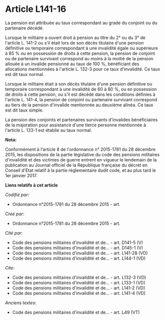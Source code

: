 # Article L141-16

La pension est attribuée au taux correspondant au grade du conjoint ou du partenaire décédé.

Lorsque le militaire a ouvert droit à pension au titre du 2° ou du 3° de l'article L. 141-2 ou s'il était lors de son décès
titulaire d'une pension définitive ou temporaire correspondant à une invalidité égale ou supérieure à 85 % ou en possession
de droits à cette pension, la pension de conjoint ou de partenaire survivant correspond au moins à la moitié de la pension
allouée à un invalide pensionné au taux de 100 %, bénéficiant des allocations mentionnées à l'article L. 132-3 pour ce taux
d'invalidité. Ce taux est dit taux normal.

Lorsque le militaire était à son décès titulaire d'une pension définitive ou temporaire correspondant à une invalidité de 60
à 80 %, ou en possession de droits à cette pension, ou s'il est décédé dans les conditions définies à l'article L. 141-4, la
pension de conjoint ou partenaire survivant correspond au tiers de la pension d'invalide mentionnée au deuxième alinéa. Ce
taux est dit taux simple.

La pension des conjoints et partenaires survivants d'invalides bénéficiaires de la majoration pour assistance d'une tierce
personne mentionnée à l'article L. 133-1 est établie au taux normal.

**Nota:**

Conformément à l'article 8 de l'ordonnance n° 2015-1781 du 28 décembre 2015, les dispositions de la partie législative du
code des pensions militaires d'invalidité et des victimes de guerre entrent en vigueur le lendemain de la publication au
Journal officiel de la République française du décret en Conseil d'Etat relatif à la partie réglementaire dudit code, et au
plus tard le 1er janvier 2017.

**Liens relatifs à cet article**

_Codifié par_:

  - Ordonnance n°2015-1781 du 28 décembre 2015 - art.

_Créé par_:

  - Ordonnance n°2015-1781 du 28 décembre 2015 - art.

_Cité par_:

  - Code des pensions militaires d'invalidité et de... - art. D141-5 (V)
  - Code des pensions militaires d'invalidité et de... - art. D145-1 (V)
  - Code des pensions militaires d'invalidité et de... - art. L141-28 (VD)
  - Code des pensions militaires d'invalidité et de... - art. L144-1 (VD)

_Cite_:

  - Code des pensions militaires d'invalidité et de... - art. L132-3 (VD)
  - Code des pensions militaires d'invalidité et de... - art. L133-1 (VD)
  - Code des pensions militaires d'invalidité et de... - art. L141-2 (VD)
  - Code des pensions militaires d'invalidité et de... - art. L141-4 (VD)

_Anciens textes_:

  - Code des pensions militaires d'invalidité et de... - art. L49 (VT)
